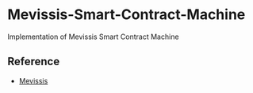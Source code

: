 # Mevissis-Smart-Contract-Machine
Implementation of Mevissis Smart Contract Machine
## Reference 
- [Mevissis](https://github.com/Mevissis/Mevissis)
